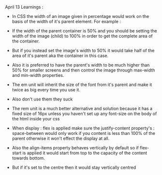 April 13 Learnings : 

- In CSS the width of an image given in percentage would work on the basis of the width of it's parent element. For example :

- If the width of the parent container is 50% and you should be setting the width of the image (child) to 100% in order to get the complete area of the container.

- But if you instead set the image's width to 50% it would take half of the area of it's parent aka the container in this case.

- Also it is preferred to have the parent's width to be much higher than 50% for smaller screens and then control the image through max-width and min-width properties.

- The em unit will inherit the size of the font from it's parent and make it twice as big every time you use it.

- Also don't use them they suck 

- The rem unit is a much better alternative and solution because it has a fixed size of 16px unless you haven't set up any font-size on the body of the html inside your css

- When display : flex is applied make sure the justify-content property's : space-between would only work if you content is less than 100% of the parent otherwise it won't effect the display at all.

- Also the align-items property behaves vertically by default so if flex-start is applied it would start from top to the capacity of the content towards bottom. 
- But if it's set to the centre then it would stay vertically centred